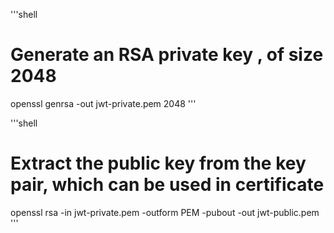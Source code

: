 '''shell
# Generate an RSA private key , of size 2048
openssl genrsa -out jwt-private.pem 2048
'''

'''shell
# Extract the public key from the key pair, which can be used in certificate
openssl rsa -in jwt-private.pem -outform PEM -pubout -out jwt-public.pem
'''

